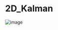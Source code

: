 # 2D_Kalman

![image](https://github.com/user-attachments/assets/fe38ddfb-9ea9-4dd7-96db-48b3aa07585a)
